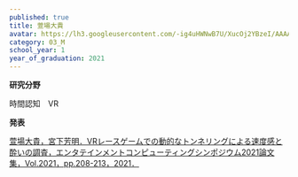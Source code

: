 ```yaml
---
published: true
title: 萱場大貴
avatar: https://lh3.googleusercontent.com/-ig4uHWNwB7U/XucOj2YBzeI/AAAAAAAATs0/rJKrHnRifskJvCbZK_YBcVllTP5F17O3QCE0YBhgLKqgEAL1OcqzUPo287Msa81uduvDyXUtcBe29SVwI3swLSK8dKFv0af2rxep1D_tpoQOv8tI0zYTe2r7f0kufshPiaoFp5kH2_C8a7oiriZcfAJMGQB6RmBOGibV6w_Bzs2MNnkL_kyT-kOOiPpb1m5GJ6OIPOHLRIQSn-t6CCgbotZS9_v06YkOgn3KQZq3-HjZMz_ATFSQ1qeFL2Gm-XKERN4GT2ghn0Y9pozJLqVH_1b90-ASp8coMMKMXdy6o2H614H8eVtKJQ5RiZlP7mAPVFxtMeMLQHsKl31gh8HA6lj2GbljSxnQRM2s6K3iBR5r8qfLihUzFPNG4qcJmOYr_wzCY5jYGNL1FcHsaW0uJf93BZ5wt8GT3dg7qFConlNKwSZs0w6iEI2cXOesNs68OmuJ77NYKwTBr64ifQf-f9zx5YTHOytUiXIJp2Sm2LOzXoPoDQ8jODyiMkmQsmQ2uw2U3hti40P89gv_BsDR6Q1RsCgDKq0prigYBAmUkjWlJos2OCCc7PXyLWQIt4-HdTwjmFXYdcPzc9UE6D5Maj9Z6c1c4xy2rsFKK03rtouIk5UBkni_PruwYyeAwU2lHNeCxTsu9g6PKLJVszBQV2GqmQfBbZEdNkfavPmTVVriXBFna2r9yRkj81-rmPWLa9jrcnFaitLTTmDybwDMHhnBKA4eBRDwCdIA0xAMkO96eBpBn8dnxe7VPhYMsY1M9DY7jmR8_3yruMOignPcF/s400/%25E7%2584%25A1%25E9%25A1%258C.png
category: 03_M
school_year: 1
year_of_graduation: 2021
---
```

**研究分野**

時間認知　VR



**発表**

[萱場大貴，宮下芳明．VRレースゲームでの動的なトンネリングによる速度感と酔いの調査，エンタテインメントコンピューティングシンポジウム2021論文集，Vol.2021，pp.208-213，2021．](https://research.miyashita.com/papers/D242)